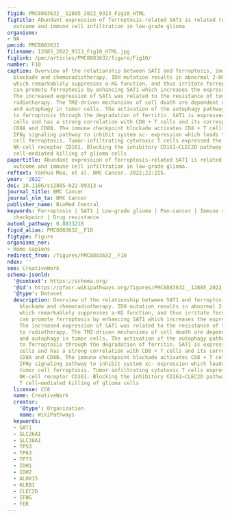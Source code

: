 ```yaml
---
figid: PMC8883632__12885_2022_9313_Fig10_HTML
figtitle: Abundant expression of ferroptosis-related SAT1 is related to unfavorable
  outcome and immune cell infiltration in low-grade glioma
organisms:
- NA
pmcid: PMC8883632
filename: 12885_2022_9313_Fig10_HTML.jpg
figlink: /pmc/articles/PMC8883632/figure/Fig10/
number: F10
caption: Overview of the relationship between SAT1 and ferroptosis, immune checkpoint
  blockade and chemoradiotherapy. IDH mutation results in abnormal 2-HG production,
  which remarkablely suppresses a-KG function, and thus irritate ferroptosis. P53
  can promote ferroptosis by enhancing SAT1 which increases the expression of ALOX15.
  The increased expression of SAT1 was related to the resistance of tumor cells to
  radiotherapy. The TMZ-driven mechanisms of cell death are dependent of ferroptosis
  and autophagy in tumor cells. The activation of the autophagy pathway contributes
  to ferroptosis through the degradation of ferritin. SAT1 is expressed on immune
  cells and has a strong correlation with CD8 + T cells and its corresponding markers
  CD8A and CD8B. The immune checkpoint blockade activates CD8 + T cells and potentiates
  IFNγ signaling pathway to inhibit system xc- expression which leads to induce tumor
  cell ferroptosis. Tumor-infiltrating cytotoxic T cells expressed the inhibitory
  NK-cell receptor CD161. Blocking the inhibitory CD161–CLEC2D pathway activated T
  cell–mediated killing of glioma cells
papertitle: Abundant expression of ferroptosis-related SAT1 is related to unfavorable
  outcome and immune cell infiltration in low-grade glioma.
reftext: Yanhua Mou, et al. BMC Cancer. 2022;22:215.
year: '2022'
doi: 10.1186/s12885-022-09313-w
journal_title: BMC Cancer
journal_nlm_ta: BMC Cancer
publisher_name: BioMed Central
keywords: Ferroptosis | SAT1 | Low-grade glioma | Pan-cancer | Immune cells | Immune
  checkpoint | Drug resistance
automl_pathway: 0.8833218
figid_alias: PMC8883632__F10
figtype: Figure
organisms_ner:
- Homo sapiens
redirect_from: /figures/PMC8883632__F10
ndex: ''
seo: CreativeWork
schema-jsonld:
  '@context': https://schema.org/
  '@id': https://pfocr.wikipathways.org/figures/PMC8883632__12885_2022_9313_Fig10_HTML.html
  '@type': Dataset
  description: Overview of the relationship between SAT1 and ferroptosis, immune checkpoint
    blockade and chemoradiotherapy. IDH mutation results in abnormal 2-HG production,
    which remarkablely suppresses a-KG function, and thus irritate ferroptosis. P53
    can promote ferroptosis by enhancing SAT1 which increases the expression of ALOX15.
    The increased expression of SAT1 was related to the resistance of tumor cells
    to radiotherapy. The TMZ-driven mechanisms of cell death are dependent of ferroptosis
    and autophagy in tumor cells. The activation of the autophagy pathway contributes
    to ferroptosis through the degradation of ferritin. SAT1 is expressed on immune
    cells and has a strong correlation with CD8 + T cells and its corresponding markers
    CD8A and CD8B. The immune checkpoint blockade activates CD8 + T cells and potentiates
    IFNγ signaling pathway to inhibit system xc- expression which leads to induce
    tumor cell ferroptosis. Tumor-infiltrating cytotoxic T cells expressed the inhibitory
    NK-cell receptor CD161. Blocking the inhibitory CD161–CLEC2D pathway activated
    T cell–mediated killing of glioma cells
  license: CC0
  name: CreativeWork
  creator:
    '@type': Organization
    name: WikiPathways
  keywords:
  - SAT1
  - SLC26A1
  - SLC38A1
  - TP53
  - TP63
  - TP73
  - IDH1
  - IDH2
  - ALOX15
  - KLRB1
  - CLEC2D
  - IFNG
  - FER
---
```

